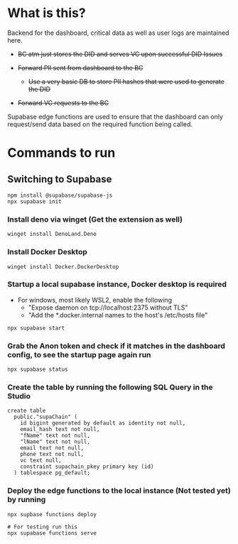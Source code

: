 # What is this?

Backend for the dashboard, critical data as well as user logs are maintained here.

- ~~BC atm just stores the DID and serves VC upon successful DID Issues~~
- ~~Forward PII sent from dashboard to the BC~~

  - ~~Use a very basic DB to store PII hashes that were used to generate the DID~~
- ~~Forward VC requests to the BC~~

Supabase edge functions are used to ensure that the dashboard can only request/send data based on the required function being called.

# Commands to run

## Switching to Supabase

```
npm install @supabase/supabase-js
npx supabase init

```

### Install deno via winget (Get the extension as well)

```
winget install DenoLand.Deno
```

### Install Docker Desktop

```
winget install Docker.DockerDesktop
```

### Startup a local supabase instance, Docker desktop is required

* For windows, most likely WSL2, enable the following
  * "Expose daemon on tcp://localhost:2375 without TLS"
  * "Add the *.docker.internal names to the host's /etc/hosts file"

```
npx supabase start
```

### Grab the Anon token and check if it matches in the dashboard config, to see the startup page again run

```
npx supabase status
```

### Create the table by running the following SQL Query in the Studio

```
create table
  public."supaChain" (
    id bigint generated by default as identity not null,
    email_hash text not null,
    "fName" text not null,
    "lName" text not null,
    email text not null,
    phone text not null,
    vc text null,
    constraint supachain_pkey primary key (id)
  ) tablespace pg_default;
```

### Deploy the edge functions to the local instance (Not tested yet) by running 

```
npx supbase functions deploy

# For testing run this
npx supabase functions serve
```
